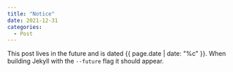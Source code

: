 ```yaml
---
title: "Notice"
date: 2021-12-31
categories:
  - Post
---
```




This post lives in the future and is dated {{ page.date | date: "%c" }}. When building Jekyll with the `--future` flag it should appear.